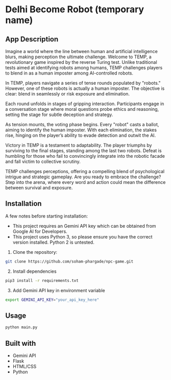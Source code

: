 # Delhi Become Robot (temporary name)

## App Description

Imagine a world where the line between human and artificial intelligence blurs, making perception the ultimate challenge. Welcome to TEMP, a revolutionary game inspired by the reverse Turing test. Unlike traditional tests aimed at identifying robots among humans, TEMP challenges players to blend in as a human imposter among AI-controlled robots.

In TEMP, players navigate a series of tense rounds populated by "robots." However, one of these robots is actually a human imposter. The objective is clear: blend in seamlessly or risk exposure and elimination.

Each round unfolds in stages of gripping interaction. Participants engage in a conversation stage where moral questions probe ethics and reasoning, setting the stage for subtle deception and strategy.

As tension mounts, the voting phase begins. Every "robot" casts a ballot, aiming to identify the human imposter. With each elimination, the stakes rise, hinging on the player’s ability to evade detection and outwit the AI.

Victory in TEMP is a testament to adaptability. The player triumphs by surviving to the final stages, standing among the last two robots. Defeat is humbling for those who fail to convincingly integrate into the robotic facade and fall victim to collective scrutiny.

TEMP challenges perceptions, offering a compelling blend of psychological intrigue and strategic gameplay. Are you ready to embrace the challenge? Step into the arena, where every word and action could mean the difference between survival and exposure.

## Installation

A few notes before starting installation: 
- This project requires an Gemini API key which can be obtained from Google AI for Developers.
- This project uses Python 3, so please ensure you have the correct version installed. Python 2 is untested.

1. Clone the repository:
```bash
git clone https://github.com/soham-phargade/npc-game.git
```
2. Install dependencies
```bash
pip3 install -r requirements.txt
```
3. Add Gemini API key in environment variable
```bash
export GEMINI_API_KEY="your_api_key_here"
```

## Usage
```bash
python main.py
```

## Built with
* Gemini API 
* Flask
* HTML/CSS
* Python